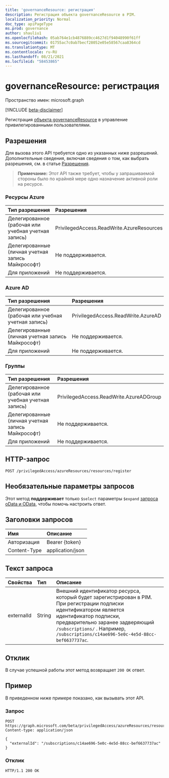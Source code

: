 ```yaml
---
title: 'governanceResource: регистрация'
description: Регистрация объекта governanceResource в PIM.
localization_priority: Normal
doc_type: apiPageType
ms.prod: governance
author: shauliu1
ms.openlocfilehash: 05ab764e1cb4876889cc4627d1f94048990f61ff
ms.sourcegitcommit: 01755ac7c0ab7becf28052e05e58567caa8364cd
ms.translationtype: MT
ms.contentlocale: ru-RU
ms.lasthandoff: 08/21/2021
ms.locfileid: "58453865"
---
```

# <a name="governanceresource-register"></a>governanceResource: регистрация

Пространство имен: microsoft.graph

[!INCLUDE [beta-disclaimer](../../includes/beta-disclaimer.md)]

Регистрация [объекта governanceResource](../resources/governanceresource.md) в управление привилегированными пользователями.

## <a name="permissions"></a>Разрешения

Для вызова этого API требуется одно из указанных ниже разрешений. Дополнительные сведения, включая сведения о том, как выбрать разрешения, см. в статье [Разрешения](/graph/permissions-reference#privileged-access-permissions).

>**Примечание:** Этот API также требует, чтобы у запрашиваемой стороны было по крайней мере одно назначение активной роли на ресурсе.

### <a name="azure-resources"></a>Ресурсы Azure

| Тип разрешения | Разрешения |
|:--------------- |:----------- |
| Делегированное (рабочая или учебная учетная запись) | PrivilegedAccess.ReadWrite.AzureResources |
| Делегированные (личная учетная запись Майкрософт) | Не поддерживается. |
| Для приложений | Не поддерживается. |

### <a name="azure-ad"></a>Azure AD

| Тип разрешения | Разрешения |
|:--------------- |:----------- |
| Делегированное (рабочая или учебная учетная запись) | PrivilegedAccess.ReadWrite.AzureAD |
| Делегированные (личная учетная запись Майкрософт) | Не поддерживается. |
| Для приложений | Не поддерживается. |

### <a name="groups"></a>Группы

|Тип разрешения | Разрешения |
|:-------------- |:----------- |
| Делегированное (рабочая или учебная учетная запись) | PrivilegedAccess.ReadWrite.AzureADGroup |
| Делегированные (личная учетная запись Майкрософт) | Не поддерживается. |
| Для приложений | Не поддерживается. |

## <a name="http-request"></a>HTTP-запрос

<!-- { "blockType": "ignored" } -->
```http
POST /privilegedAccess/azureResources/resources/register
```

## <a name="optional-query-parameters"></a>Необязательные параметры запросов

Этот метод **поддерживает** только `$select` параметры `$expand` [запроса oData и OData,](/graph/query-parameters) чтобы помочь настроить ответ.

## <a name="request-headers"></a>Заголовки запросов

| Имя | Описание |
|:---- |:----------- |
| Авторизация | Bearer {token} |
| Content-Type | application/json |

## <a name="request-body"></a>Текст запроса

| Свойства | Тип | Описание |
|:---------- |:---- |:----------- |
| externalId | String | Внешний идентификатор ресурса, который будет зарегистрирован в PIM. При регистрации подписки идентификатором является идентификатор подписки, предварительно заранее задверяющий `/subscriptions/` . Например, `/subscriptions/c14ae696-5e0c-4e5d-88cc-bef6637737ac`. |

## <a name="response"></a>Отклик

В случае успешной работы этот метод возвращает `200 OK` ответ.

## <a name="example"></a>Пример

В приведенном ниже примере показано, как вызывать этот API.
<!-- {
  "blockType": "request",
  "name": "get_governanceresource"
}-->
### <a name="request"></a>Запрос
```http
POST https://graph.microsoft.com/beta/privilegedAccess/azureResources/resources/register
Content-type: application/json

{
  "externalId": "/subscriptions/c14ae696-5e0c-4e5d-88cc-bef6637737ac"
}
```
### <a name="response"></a>Отклик
<!-- {
  "blockType": "response",
  "truncated": false,
  "@odata.type": "microsoft.graph.governanceResource"
} -->
```http
HTTP/1.1 200 OK
```

<!-- uuid: 8fcb5dbc-d5aa-4681-8e31-b001d5168d79
2015-10-25 14:57:30 UTC -->
<!--
{
  "type": "#page.annotation",
  "description": "Register governanceResource",
  "keywords": "",
  "section": "documentation",
  "tocPath": "",
  "suppressions": []
}
-->


